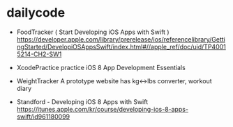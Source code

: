 # dailycode
- FoodTracker ( Start Developing iOS Apps with Swift )
https://developer.apple.com/library/prerelease/ios/referencelibrary/GettingStarted/DevelopiOSAppsSwift/index.html#//apple_ref/doc/uid/TP40015214-CH2-SW1

- XcodePractice
practice iOS 8 App Development Essentials

- WeightTracker
A prototype website has kg<->lbs converter, workout diary

- Standford - Developing iOS 8 Apps with Swift
https://itunes.apple.com/kr/course/developing-ios-8-apps-swift/id961180099
